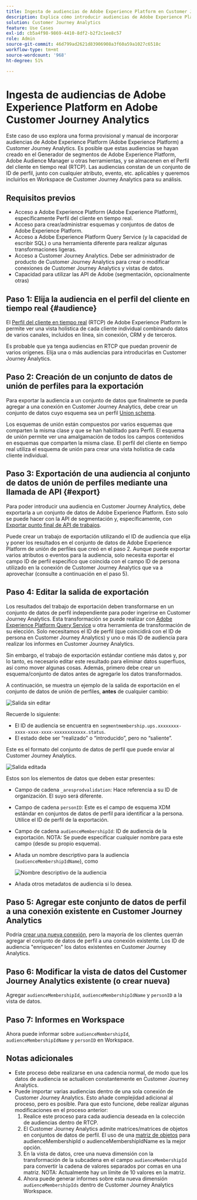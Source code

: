 ```yaml
---
title: Ingesta de audiencias de Adobe Experience Platform en Customer Journey Analytics
description: Explica cómo introducir audiencias de Adobe Experience Platform en Customer Journey Analytics para realizar un análisis más detallado.
solution: Customer Journey Analytics
feature: Use Cases
exl-id: cb5a4f98-9869-4410-8df2-b2f2c1ee8c57
role: Admin
source-git-commit: 46d799ad2621d83906908a3f60a59a1027c6518c
workflow-type: tm+mt
source-wordcount: '968'
ht-degree: 51%

---
```


# Ingesta de audiencias de Adobe Experience Platform en Adobe Customer Journey Analytics

Este caso de uso explora una forma provisional y manual de incorporar audiencias de Adobe Experience Platform (Adobe Experience Platform) a Customer Journey Analytics. Es posible que estas audiencias se hayan creado en el Generador de segmentos de Adobe Experience Platform, Adobe Audience Manager u otras herramientas, y se almacenen en el Perfil del cliente en tiempo real (RTCP). Las audiencias constan de un conjunto de ID de perfil, junto con cualquier atributo, evento, etc. aplicables y queremos incluirlos en Workspace de Customer Journey Analytics para su análisis.

## Requisitos previos

* Acceso a Adobe Experience Platform (Adobe Experience Platform), específicamente Perfil del cliente en tiempo real.
* Acceso para crear/administrar esquemas y conjuntos de datos de Adobe Experience Platform.
* Acceso a Adobe Experience Platform Query Service (y la capacidad de escribir SQL) o una herramienta diferente para realizar algunas transformaciones ligeras.
* Acceso a Customer Journey Analytics. Debe ser administrador de producto de Customer Journey Analytics para crear o modificar conexiones de Customer Journey Analytics y vistas de datos.
* Capacidad para utilizar las API de Adobe (segmentación, opcionalmente otras)

## Paso 1: Elija la audiencia en el perfil del cliente en tiempo real {#audience}

El [Perfil del cliente en tiempo real](https://experienceleague.adobe.com/docs/experience-platform/profile/home.html?lang=es) (RTCP) de Adobe Experience Platform le permite ver una vista holística de cada cliente individual combinando datos de varios canales, incluidos en línea, sin conexión, CRM y de terceros.

Es probable que ya tenga audiencias en RTCP que puedan provenir de varios orígenes. Elija una o más audiencias para introducirlas en Customer Journey Analytics.

## Paso 2: Creación de un conjunto de datos de unión de perfiles para la exportación

Para exportar la audiencia a un conjunto de datos que finalmente se pueda agregar a una conexión en Customer Journey Analytics, debe crear un conjunto de datos cuyo esquema sea un perfil [Union schema](https://experienceleague.adobe.com/docs/experience-platform/profile/union-schemas/union-schema.html#understanding-union-schemas).

Los esquemas de unión están compuestos por varios esquemas que comparten la misma clase y que se han habilitado para Perfil. El esquema de unión permite ver una amalgamación de todos los campos contenidos en esquemas que comparten la misma clase. El perfil del cliente en tiempo real utiliza el esquema de unión para crear una vista holística de cada cliente individual.

## Paso 3: Exportación de una audiencia al conjunto de datos de unión de perfiles mediante una llamada de API {#export}

Para poder introducir una audiencia en Customer Journey Analytics, debe exportarla a un conjunto de datos de Adobe Experience Platform. Esto solo se puede hacer con la API de segmentación y, específicamente, con [Exportar punto final de API de trabajos](https://experienceleague.adobe.com/docs/experience-platform/segmentation/api/export-jobs.html).

Puede crear un trabajo de exportación utilizando el ID de audiencia que elija y poner los resultados en el conjunto de datos de Adobe Experience Platform de unión de perfiles que creó en el paso 2. Aunque puede exportar varios atributos o eventos para la audiencia, solo necesita exportar el campo ID de perfil específico que coincida con el campo ID de persona utilizado en la conexión de Customer Journey Analytics que va a aprovechar (consulte a continuación en el paso 5).

## Paso 4: Editar la salida de exportación

Los resultados del trabajo de exportación deben transformarse en un conjunto de datos de perfil independiente para poder ingerirse en Customer Journey Analytics.  Esta transformación se puede realizar con [Adobe Experience Platform Query Service](https://experienceleague.adobe.com/docs/experience-platform/query/home.html?lang=es) u otra herramienta de transformación de su elección. Solo necesitamos el ID de perfil (que coincidirá con el ID de persona en Customer Journey Analytics) y uno o más ID de audiencia para realizar los informes en Customer Journey Analytics.

Sin embargo, el trabajo de exportación estándar contiene más datos y, por lo tanto, es necesario editar este resultado para eliminar datos superfluos, así como mover algunas cosas.  Además, primero debe crear un esquema/conjunto de datos antes de agregarle los datos transformados.

A continuación, se muestra un ejemplo de la salida de exportación en el conjunto de datos de unión de perfiles, **antes** de cualquier cambio:

![Salida sin editar](../assets/export-unedited.png)

Recuerde lo siguiente:

* El ID de audiencia se encuentra en `segmentmembership.ups.xxxxxxxx-xxxx-xxxx-xxxx-xxxxxxxxxxxx.status`.
* El estado debe ser “realizado” o “introducido”, pero no “saliente”.

Este es el formato del conjunto de datos de perfil que puede enviar al Customer Journey Analytics.

![Salida editada](../assets/export-edited.png)

Estos son los elementos de datos que deben estar presentes:

* Campo de cadena `_aresprodvalidation`: Hace referencia a su ID de organización. El suyo será diferente.
* Campo de cadena `personID`: Este es el campo de esquema XDM estándar en conjuntos de datos de perfil para identificar a la persona. Utilice el ID de perfil de la exportación.
* Campo de cadena `audienceMembershipId`: ID de audiencia de la exportación.  NOTA: Se puede especificar cualquier nombre para este campo (desde su propio esquema).
* Añada un nombre descriptivo para la audiencia (`audienceMembershipIdName`), como

  ![Nombre descriptivo de la audiencia](../assets/audience-name.png)

* Añada otros metadatos de audiencia si lo desea.

## Paso 5: Agregar este conjunto de datos de perfil a una conexión existente en Customer Journey Analytics

Podría [crear una nueva conexión](/help/connections/create-connection.md), pero la mayoría de los clientes querrán agregar el conjunto de datos de perfil a una conexión existente. Los ID de audiencia &quot;enriquecen&quot; los datos existentes en Customer Journey Analytics.

## Paso 6: Modificar la vista de datos del Customer Journey Analytics existente (o crear nueva)

Agregar `audienceMembershipId`, `audienceMembershipIdName` y `personID` a la vista de datos.

## Paso 7: Informes en Workspace

Ahora puede informar sobre `audienceMembershipId`, `audienceMembershipIdName` y `personID` en Workspace.

## Notas adicionales

* Este proceso debe realizarse en una cadencia normal, de modo que los datos de audiencia se actualicen constantemente en Customer Journey Analytics.
* Puede importar varias audiencias dentro de una sola conexión de Customer Journey Analytics. Esto añade complejidad adicional al proceso, pero es posible. Para que esto funcione, debe realizar algunas modificaciones en el proceso anterior:
   1. Realice este proceso para cada audiencia deseada en la colección de audiencias dentro de RTCP.
   1. El Customer Journey Analytics admite matrices/matrices de objetos en conjuntos de datos de perfil. El uso de una [matriz de objetos](https://experienceleague.adobe.com/docs/analytics-platform/using/cja-usecases/complex-data/object-arrays.html?lang=es) para audienceMembershipId o audienceMembershipIdName es la mejor opción.
   1. En la vista de datos, cree una nueva dimensión con la transformación de la subcadena en el campo `audienceMembershipId` para convertir la cadena de valores separados por comas en una matriz. NOTA: Actualmente hay un límite de 10 valores en la matriz.
   1. Ahora puede generar informes sobre esta nueva dimensión `audienceMembershipIds` dentro de Customer Journey Analytics Workspace.
